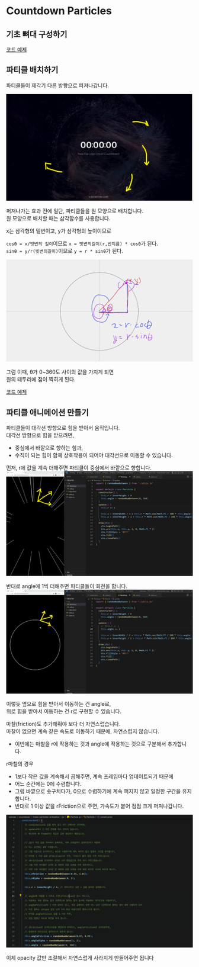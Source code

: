# Countdown Particles

## 기초 뼈대 구성하기

[코드 예제](../boilerplate/)

## 파티클 배치하기

파티클들이 제각기 다른 방향으로 퍼져나갑니다.

![Alt text](image.png)

퍼져나가는 효과 전에 일단, 파티클들을 원 모양으로 배치합니다.<br>
원 모양으로 배치할 때는 삼각함수를 사용합니다.

x는 삼각형의 밑변이고, y가 삼각형의 높이이므로<br>

`cosθ = x/빗변의 길이`이므로 `x = 빗변의길이(r,반지름) * cosθ`가 된다.<br>
`sinθ = y/r(빗변의길이)`이므로 `y = r * sinθ`가 된다.

![Alt text](image-1.png)

그럼 이때, θ가 0~360도 사이의 값을 가지게 되면<br>
원의 테두리에 점이 찍히게 된다.

[코드 예제](../arrange-particles/)

## 파티클 애니메이션 만들기

파티클들이 대각선 방향으로 힘을 받아서 움직입니다.<br>
대각선 방향으로 힘을 받으려면,

- 중심에서 바깥으로 향하는 힘과,
- 수직이 되는 힘이 함께 상호작용이 되어야 대각선으로 이동할 수 있습니다.

먼저, r에 값을 계속 더해주면 파티클이 중심에서 바깥으로 향합니다.
![Alt text](image-2.png)

반대로 angle에 1씩 더해주면 파티클들이 회전을 합니다.
![Alt text](image-3.png)

이렇듯 옆으로 힘을 받아서 이동하는 건 angle로,<br>
위로 힘을 받아서 이동하는 건 r로 구현할 수 있습니다.

마찰(friction)도 추가해줘야 보다 더 자연스럽습니다.<br>
마찰이 없으면 계속 같은 속도로 이동하기 때문에, 자연스럽지 않습니다.

- 이번에는 마찰을 r에 작용하는 것과 angle에 작용하는 것으로 구분해서 추가합니다.

r마찰의 경우

- 1보다 작은 값을 계속해서 곱해주면, 계속 프레임마다 업데이트되기 때문에
- 어느 순간에는 0에 수렴합니다.
- 그럼 바깥으로 솟구치다가, 0으로 수렴하기에 계속 퍼지지 않고 일정한 구간을 유지합니다.
- 반대로 1 이상 값을 rFriction으로 주면, 가속도가 붙어 점점 크게 퍼져나갑니다.

![Alt text](image-4.png)

이제 opacity 값만 조절해서 자연스럽게 사라지게 만들어주면 됩니다
